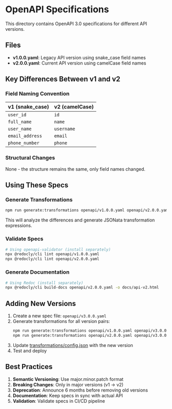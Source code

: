 # OpenAPI Specifications

This directory contains OpenAPI 3.0 specifications for different API versions.

## Files

- **v1.0.0.yaml**: Legacy API version using snake_case field names
- **v2.0.0.yaml**: Current API version using camelCase field names

## Key Differences Between v1 and v2

### Field Naming Convention

| v1 (snake_case)  | v2 (camelCase) |
|------------------|----------------|
| `user_id`        | `id`           |
| `full_name`      | `name`         |
| `user_name`      | `username`     |
| `email_address`  | `email`        |
| `phone_number`   | `phone`        |

### Structural Changes

None - the structure remains the same, only field names changed.

## Using These Specs

### Generate Transformations

```bash
npm run generate:transformations openapi/v1.0.0.yaml openapi/v2.0.0.yaml
```

This will analyze the differences and generate JSONata transformation expressions.

### Validate Specs

```bash
# Using openapi-validator (install separately)
npx @redocly/cli lint openapi/v1.0.0.yaml
npx @redocly/cli lint openapi/v2.0.0.yaml
```

### Generate Documentation

```bash
# Using Redoc (install separately)
npx @redocly/cli build-docs openapi/v2.0.0.yaml -o docs/api-v2.html
```

## Adding New Versions

1. Create a new spec file: `openapi/v3.0.0.yaml`
2. Generate transformations for all version pairs:
   ```bash
   npm run generate:transformations openapi/v1.0.0.yaml openapi/v3.0.0.yaml
   npm run generate:transformations openapi/v2.0.0.yaml openapi/v3.0.0.yaml
   ```
3. Update [transformations/config.json](../transformations/config.json) with the new version
4. Test and deploy

## Best Practices

1. **Semantic Versioning**: Use major.minor.patch format
2. **Breaking Changes**: Only in major versions (v1 → v2)
3. **Deprecation**: Announce 6 months before removing old versions
4. **Documentation**: Keep specs in sync with actual API
5. **Validation**: Validate specs in CI/CD pipeline
